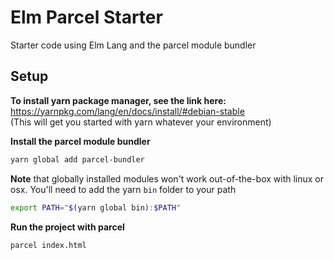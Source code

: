 # Elm Parcel Starter
Starter code using Elm Lang and the parcel module bundler

## Setup
**To install yarn package manager, see the link here:**  
https://yarnpkg.com/lang/en/docs/install/#debian-stable  
(This will get you started with yarn whatever your environment)

**Install the parcel module bundler**  
```bash
yarn global add parcel-bundler
```  
**Note** that globally installed modules won't work out-of-the-box with linux or osx. You'll need to add the yarn `bin` folder to your path  
```bash
export PATH="$(yarn global bin):$PATH"
```

**Run the project with parcel**
```bash
parcel index.html
```